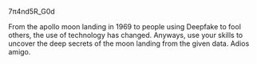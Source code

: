 7π4nd5R_G0d

From the apollo moon landing in 1969 to people using Deepfake to fool others, the use of technology has changed. Anyways, use your skills to uncover the deep secrets of the moon landing from the given data. Adios amigo.
